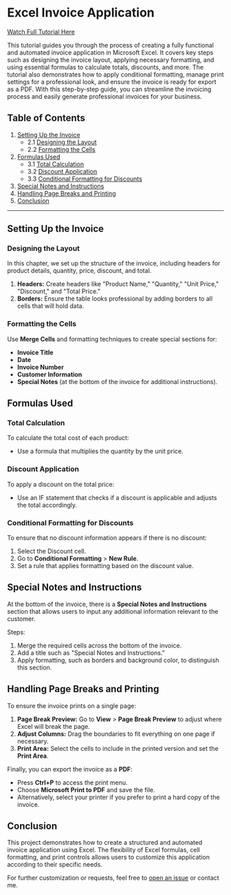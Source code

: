 # Excel Invoice Application

[Watch Full Tutorial Here](#)  

This tutorial guides you through the process of creating a fully functional and automated invoice application in Microsoft Excel. It covers key steps such as designing the invoice layout, applying necessary formatting, and using essential formulas to calculate totals, discounts, and more. The tutorial also demonstrates how to apply conditional formatting, manage print settings for a professional look, and ensure the invoice is ready for export as a PDF. With this step-by-step guide, you can streamline the invoicing process and easily generate professional invoices for your business.

## Table of Contents

1. [Setting Up the Invoice](#setting-up-the-invoice)
   - 2.1 [Designing the Layout](#designing-the-layout)
   - 2.2 [Formatting the Cells](#formatting-the-cells)
2. [Formulas Used](#formulas-used)
   - 3.1 [Total Calculation](#total-calculation)
   - 3.2 [Discount Application](#discount-application)
   - 3.3 [Conditional Formatting for Discounts](#conditional-formatting-for-discounts)
3. [Special Notes and Instructions](#special-notes-and-instructions)
4. [Handling Page Breaks and Printing](#handling-page-breaks-and-printing)
5. [Conclusion](#conclusion)

---

## Setting Up the Invoice

### Designing the Layout

In this chapter, we set up the structure of the invoice, including headers for product details, quantity, price, discount, and total.

1. **Headers:** Create headers like "Product Name," "Quantity," "Unit Price," "Discount," and "Total Price."
2. **Borders:** Ensure the table looks professional by adding borders to all cells that will hold data.

### Formatting the Cells

Use **Merge Cells** and formatting techniques to create special sections for:
- **Invoice Title**
- **Date**
- **Invoice Number**
- **Customer Information**
- **Special Notes** (at the bottom of the invoice for additional instructions).

## Formulas Used

### Total Calculation

To calculate the total cost of each product:
- Use a formula that multiplies the quantity by the unit price.

### Discount Application

To apply a discount on the total price:
- Use an IF statement that checks if a discount is applicable and adjusts the total accordingly.

### Conditional Formatting for Discounts

To ensure that no discount information appears if there is no discount:
1. Select the Discount cell.
2. Go to **Conditional Formatting** > **New Rule**.
3. Set a rule that applies formatting based on the discount value.

## Special Notes and Instructions

At the bottom of the invoice, there is a **Special Notes and Instructions** section that allows users to input any additional information relevant to the customer.

Steps:
1. Merge the required cells across the bottom of the invoice.
2. Add a title such as "Special Notes and Instructions."
3. Apply formatting, such as borders and background color, to distinguish this section.

## Handling Page Breaks and Printing

To ensure the invoice prints on a single page:

1. **Page Break Preview:** Go to **View** > **Page Break Preview** to adjust where Excel will break the page.
2. **Adjust Columns:** Drag the boundaries to fit everything on one page if necessary.
3. **Print Area:** Select the cells to include in the printed version and set the **Print Area**.

Finally, you can export the invoice as a **PDF**:
- Press **Ctrl+P** to access the print menu.
- Choose **Microsoft Print to PDF** and save the file.
- Alternatively, select your printer if you prefer to print a hard copy of the invoice.

## Conclusion

This project demonstrates how to create a structured and automated invoice application using Excel. The flexibility of Excel formulas, cell formatting, and print controls allows users to customize this application according to their specific needs.

For further customization or requests, feel free to [open an issue](https://github.com/your-repo/issues) or contact me.